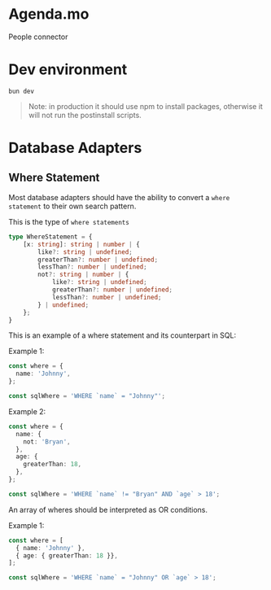 # Agenda.mo
People connector

# Dev environment
```
bun dev
```

> Note: in production it should use npm to install packages, otherwise it will not run the postinstall scripts.

# Database Adapters
## Where Statement
Most database adapters should have the ability to convert a `where statement` to their own search pattern.

This is the type of `where statements`
```ts
type WhereStatement = {
    [x: string]: string | number | {
        like?: string | undefined;
        greaterThan?: number | undefined;
        lessThan?: number | undefined;
        not?: string | number | {
            like?: string | undefined;
            greaterThan?: number | undefined;
            lessThan?: number | undefined;
        } | undefined;
    };
}
```

This is an example of a where statement and its counterpart in SQL:

Example 1:
```ts
const where = {
  name: 'Johnny',
};

const sqlWhere = 'WHERE `name` = "Johnny"';
```

Example 2:
```ts
const where = {
  name: {
    not: 'Bryan',
  },
  age: {
    greaterThan: 18,
  },
};

const sqlWhere = 'WHERE `name` != "Bryan" AND `age` > 18';
```

An array of wheres should be interpreted as OR conditions.

Example 1:
```ts
const where = [
  { name: 'Johnny' },
  { age: { greaterThan: 18 }},
];

const sqlWhere = 'WHERE `name` = "Johnny" OR `age` > 18';
```